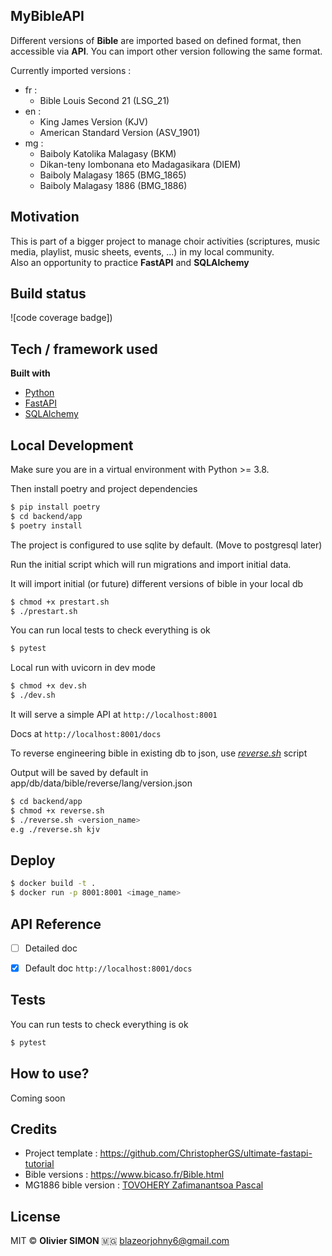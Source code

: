 ## MyBibleAPI

Different versions of **Bible** are imported based on defined format, then accessible via **API**.
You can import other version following the same format.

Currently imported versions :
- fr : 
    - Bible Louis Second 21 (LSG_21)
- en : 
    - King James Version (KJV)
    - American Standard Version (ASV_1901)
- mg : 
    - Baiboly Katolika Malagasy (BKM)
    - Dikan-teny Iombonana eto Madagasikara (DIEM)
    - Baiboly Malagasy 1865 (BMG_1865)
    - Baiboly Malagasy 1886 (BMG_1886)

## Motivation

This is part of a bigger project to manage choir activities (scriptures, music media, playlist, music sheets, events, ...) in my local community. <br>
Also an opportunity to practice **FastAPI** and **SQLAlchemy**

## Build status

![code coverage badge])


## Tech / framework used

<b>Built with</b>
- [Python](https://www.python.org/)
- [FastAPI](https://fastapi.tiangolo.com/)
- [SQLAlchemy](https://www.sqlalchemy.org/)


## Local Development

Make sure you are in a virtual environment with Python >= 3.8. 

Then install poetry and project dependencies
```bash
$ pip install poetry
$ cd backend/app
$ poetry install
```

The project is configured to use sqlite by default.
(Move to postgresql later)

Run the initial script which will run migrations and import initial data.

It will import initial (or future) different versions of bible in your local db

```bash
$ chmod +x prestart.sh
$ ./prestart.sh
```

You can run local tests to check everything is ok
```bash
$ pytest
```

Local run with uvicorn in dev mode
```bash
$ chmod +x dev.sh
$ ./dev.sh
```

It will serve a simple API at `http://localhost:8001`

Docs at `http://localhost:8001/docs`

To reverse engineering bible in existing db to json, use <ins></ind></in>*reverse.sh*</ins> script

Output will be saved by default in app/db/data/bible/reverse/lang/version.json

```bash
$ cd backend/app
$ chmod +x reverse.sh
$ ./reverse.sh <version_name>
e.g ./reverse.sh kjv
```

## Deploy

```bash
$ docker build -t . 
$ docker run -p 8001:8001 <image_name>
```

## API Reference

- [ ] Detailed doc 
- [x] Default doc  `http://localhost:8001/docs`


## Tests

You can run tests to check everything is ok
```bash
$ pytest
```

## How to use?

Coming soon

## Credits

- Project template : <ins>https://github.com/ChristopherGS/ultimate-fastapi-tutorial</ins>
- Bible versions :  <ins>https://www.bicaso.fr/Bible.html</ins>
- MG1886 bible version : <ins>TOVOHERY Zafimanantsoa Pascal</ins>


## License
MIT © <b>Olivier SIMON</b> 🇲🇬 [blazeorjohny6\@gmail.com](mailto:blazeorjohny6@gmail.com)